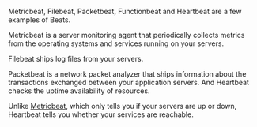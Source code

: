 Metricbeat, Filebeat, Packetbeat, Functionbeat and Heartbeat are a few examples of Beats.

Metricbeat is a server monitoring agent that periodically collects metrics from the operating systems and services running on your servers.

Filebeat ships log files from your servers.

Packetbeat is a network packet analyzer that ships information about the transactions exchanged between your application servers. And Heartbeat checks the uptime availability of resources.

Unlike [Metricbeat](https://www.elastic.co/guide/en/beats/metricbeat/8.13/index.html), which only tells you if your servers are up or down, Heartbeat tells you whether your services are reachable.